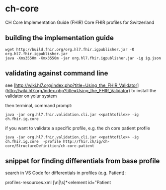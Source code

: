 # ch-core
CH Core Implementation Guide (FHIR)
Core FHIR profiles for Switzerland

## building the implementation guide

```
wget http://build.fhir.org/org.hl7.fhir.igpublisher.jar -O org.hl7.fhir.igpublisher.jar
java -Xms3550m -Xmx3550m -jar org.hl7.fhir.igpublisher.jar -ig ig.json
```

## validating against command line 

see [http://wiki.hl7.org/index.php?title=Using_the_FHIR_Validator](http://wiki.hl7.org/index.php?title=Using_the_FHIR_Validator) to install the validator on yoiur system

then terminal, command prompt:

```
java -jar org.hl7.fhir.validation.cli.jar <<pathtofile>> -ig ch.fhir.ig.core
```

if you want to validate a specific profile, e.g. the ch core patient profile

```
java -jar org.hl7.fhir.validation.cli.jar <<pathtofile>> -ig ch.fhir.ig.core  -profile http://fhir.ch/ig/ch-core/StructureDefinition/ch-core-patient
```


## snippet for finding differentials from base profile

search in VS Code for differentials in profiles (e.g. Patient):

profiles-resources.xml
<differential>[\n|\s]*<element id="Patient
